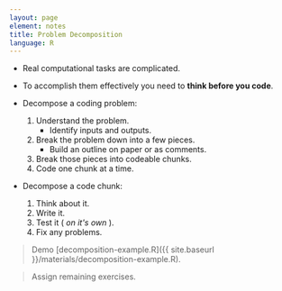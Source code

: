 ```yaml
---
layout: page
element: notes
title: Problem Decomposition
language: R
---
```


* Real computational tasks are complicated. 
* To accomplish them effectively you need to **think before you code**.

* Decompose a coding problem:
    1. Understand the problem.
        * Identify inputs and outputs.
    2. Break the problem down into a few pieces.
        * Build an outline on paper or as comments.
    3. Break those pieces into codeable chunks.
    4. Code one chunk at a time.

* Decompose a code chunk:
    1. Think about it.
    2. Write it.
    3. Test it ( *on it's own* ).
    4. Fix any problems.

> Demo [decomposition-example.R]({{ site.baseurl }}/materials/decomposition-example.R).

> Assign remaining exercises.
